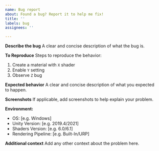 ```yaml
---
name: Bug report
about: Found a bug? Report it to help me fix!
title: ''
labels: bug
assignees: ''

---
```


**Describe the bug**
A clear and concise description of what the bug is.

**To Reproduce**
Steps to reproduce the behavior:

1. Create a material with `X` shader
2. Enable `Y` setting
3. Observe `Z` bug

**Expected behavior**
A clear and concise description of what you expected to happen.

**Screenshots**
If applicable, add screenshots to help explain your problem.

**Environment:**

- OS: [e.g. Windows]
- Unity Version: [e.g. 2019.4/2021]
- Shaders Version: [e.g. 6.0/6.1]
- Rendering Pipeline: [e.g. Built-In/URP]


**Additional context**
Add any other context about the problem here.
